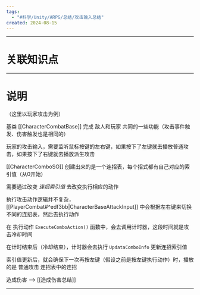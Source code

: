 ```yaml
---
tags:
  - "#科学/Unity/ARPG/总结/攻击输入总结"
created: 2024-08-15
---
```


---
# 关联知识点



---
# 说明

（这里以玩家攻击为例）

基类 [[CharacterCombatBase]] 完成 敌人和玩家 共同的一些功能（攻击事件触发、伤害触发也是相同的）

玩家的攻击输入，需要监听鼠标按键的左右键，如果按下了左键就去播放普通攻击，如果按下了右键就去播放派生攻击

[[CharacterComboSO]] 创建出来的是一个连招表，每个招式都有自己对应的索引值（从0开始）

需要通过改变 *连招索引值* 去改变执行相应的动作

执行攻击动作逻辑并不复杂，[[PlayerCombat#^edf3bb|CharacterBaseAttackInput]] 中会根据左右键来切换不同的连招表，然后去执行动作 

在 执行动作 `ExecuteComboAction()` 函数中，会去调用计时器，这段时间就是攻击冷却时间

在计时结束后（冷却结束），计时器会去执行 `UpdataComboInfo` 更新连招索引值

索引值更新后，就会确保下一次再按左键（假设之前是按左键执行动作）时，播放的是 普通攻击 连招表中的连招

造成伤害 ——> [[造成伤害总结]]











---
